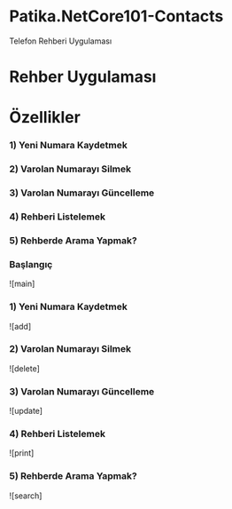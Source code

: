 # Patika.NetCore101-Contacts
Telefon Rehberi Uygulaması

# Rehber Uygulaması
<h1>Özellikler</h1>
<h3>1) Yeni Numara Kaydetmek</h3>
<h3>2) Varolan Numarayı Silmek</h3>
<h3>3) Varolan Numarayı Güncelleme</h3>
<h3>4) Rehberi Listelemek</h3>
<h3>5) Rehberde Arama Yapmak?</h3>


<h3>Başlangıç</h3>

![main]

<h3>1) Yeni Numara Kaydetmek</h3>

![add]

<h3>2) Varolan Numarayı Silmek</h3>

![delete]

<h3>3) Varolan Numarayı Güncelleme</h3>

![update]

<h3>4) Rehberi Listelemek</h3>

![print]

<h3>5) Rehberde Arama Yapmak?</h3>

![search]